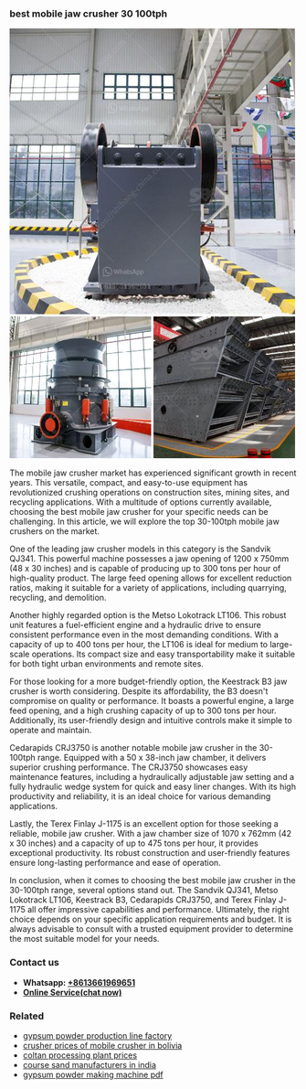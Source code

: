 <h3>best mobile jaw crusher 30 100tph</h3><img src='1706755461.jpg' alt=''><p>The mobile jaw crusher market has experienced significant growth in recent years. This versatile, compact, and easy-to-use equipment has revolutionized crushing operations on construction sites, mining sites, and recycling applications. With a multitude of options currently available, choosing the best mobile jaw crusher for your specific needs can be challenging. In this article, we will explore the top 30-100tph mobile jaw crushers on the market.</p><p>One of the leading jaw crusher models in this category is the Sandvik QJ341. This powerful machine possesses a jaw opening of 1200 x 750mm (48 x 30 inches) and is capable of producing up to 300 tons per hour of high-quality product. The large feed opening allows for excellent reduction ratios, making it suitable for a variety of applications, including quarrying, recycling, and demolition.</p><p>Another highly regarded option is the Metso Lokotrack LT106. This robust unit features a fuel-efficient engine and a hydraulic drive to ensure consistent performance even in the most demanding conditions. With a capacity of up to 400 tons per hour, the LT106 is ideal for medium to large-scale operations. Its compact size and easy transportability make it suitable for both tight urban environments and remote sites.</p><p>For those looking for a more budget-friendly option, the Keestrack B3 jaw crusher is worth considering. Despite its affordability, the B3 doesn't compromise on quality or performance. It boasts a powerful engine, a large feed opening, and a high crushing capacity of up to 300 tons per hour. Additionally, its user-friendly design and intuitive controls make it simple to operate and maintain.</p><p>Cedarapids CRJ3750 is another notable mobile jaw crusher in the 30-100tph range. Equipped with a 50 x 38-inch jaw chamber, it delivers superior crushing performance. The CRJ3750 showcases easy maintenance features, including a hydraulically adjustable jaw setting and a fully hydraulic wedge system for quick and easy liner changes. With its high productivity and reliability, it is an ideal choice for various demanding applications.</p><p>Lastly, the Terex Finlay J-1175 is an excellent option for those seeking a reliable, mobile jaw crusher. With a jaw chamber size of 1070 x 762mm (42 x 30 inches) and a capacity of up to 475 tons per hour, it provides exceptional productivity. Its robust construction and user-friendly features ensure long-lasting performance and ease of operation.</p><p>In conclusion, when it comes to choosing the best mobile jaw crusher in the 30-100tph range, several options stand out. The Sandvik QJ341, Metso Lokotrack LT106, Keestrack B3, Cedarapids CRJ3750, and Terex Finlay J-1175 all offer impressive capabilities and performance. Ultimately, the right choice depends on your specific application requirements and budget. It is always advisable to consult with a trusted equipment provider to determine the most suitable model for your needs.</p><h3>Contact us</h3><ul><li><strong>Whatsapp:&nbsp;<a href="https://wa.me/8613661969651">+8613661969651</a></strong></li><li><a href="https://swt.shibang-china.com/?git&amp;zhl&amp;best mobile jaw crusher 30 100tph"><strong>Online Service(chat now)</strong></a></li></ul><h3>Related</h3><ul><li><a href='gypsum powder production line factory.md'>gypsum powder production line factory</a></li><li><a href='crusher prices of mobile crusher in bolivia.md'>crusher prices of mobile crusher in bolivia</a></li><li><a href='coltan processing plant prices.md'>coltan processing plant prices</a></li><li><a href='course sand manufacturers in india.md'>course sand manufacturers in india</a></li><li><a href='gypsum powder making machine pdf.md'>gypsum powder making machine pdf</a></li></ul>